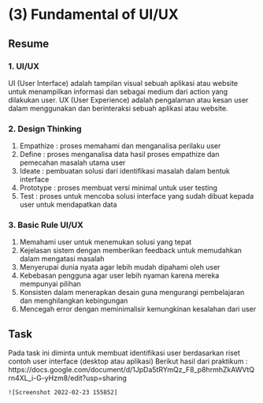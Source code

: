 <h1>(3) Fundamental of UI/UX</h1>

<h2>Resume</h2>
<h3>1. UI/UX</h3>
<p>
    UI (User Interface) adalah tampilan visual sebuah aplikasi atau website untuk menampilkan informasi dan sebagai medium dari action yang dilakukan user. UX (User Experience) adalah pengalaman atau kesan user dalam menggunakan dan berinteraksi sebuah aplikasi atau website.
</p>
<h3>2. Design Thinking</h3>
    <ol>
        <li>Empathize : proses memahami dan menganalisa perilaku user</li>
        <li>Define : proses menganalisa data hasil proses empathize dan pemecahan masalah utama user</li>
        <li>Ideate : pembuatan solusi dari identifikasi masalah dalam bentuk interface</li>
        <li>Prototype : proses membuat versi minimal untuk user testing</li>
        <li>Test : proses untuk mencoba solusi interface yang sudah dibuat kepada user untuk mendapatkan data</li>
    </ol>
<h3>3. Basic Rule UI/UX</h3>
    <ol>
        <li>Memahami user untuk menemukan solusi yang tepat</li>
        <li>Kejelasan sistem dengan memberikan feedback untuk memudahkan dalam mengatasi masalah</li>
        <li>Menyerupai dunia nyata agar lebih mudah dipahami oleh user</li>
        <li>Kebebasan pengguna agar user lebih nyaman karena mereka mempunyai pilihan</li>
        <li>Konsisten dalam menerapkan desain guna mengurangi pembelajaran dan menghilangkan kebingungan </li>
        <li>Mencegah error dengan meminimalisir kemungkinan kesalahan dari user</li>
    </ol>

<h2>Task</h2>
<p>
    Pada task ini diminta untuk membuat identifikasi user berdasarkan riset contoh user interface (desktop atau aplikasi)
    Berikut hasil dari praktikum :
    https://docs.google.com/document/d/1JpDa5tRYmQz_F8_p8hrmhZkAWVtQrn4XL_i-G-yHzm8/edit?usp=sharing
    
    ![Screenshot 2022-02-23 155852]
</p>
 
  
